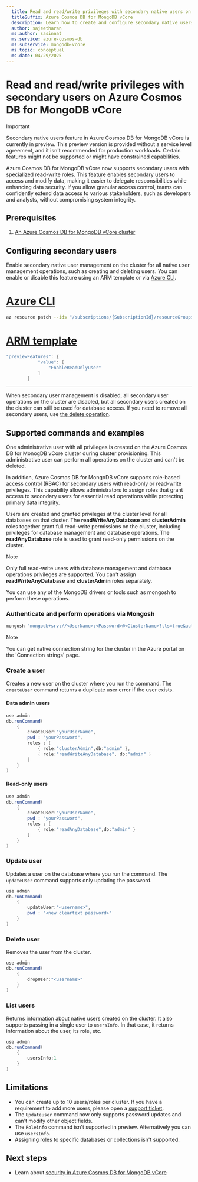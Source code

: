 ```yaml
---
  title: Read and read/write privileges with secondary native users on Azure Cosmos DB for MongoDB vCore
  titleSuffix: Azure Cosmos DB for MongoDB vCore
  description: Learn how to create and configure secondary native users  
  author: sajeetharan
  ms.author: sasinnat
  ms.service: azure-cosmos-db
  ms.subservice: mongodb-vcore
  ms.topic: conceptual
  ms.date: 04/29/2025
---
```


# Read and read/write privileges with secondary users on Azure Cosmos DB for MongoDB vCore

> [!IMPORTANT]
> Secondary native users feature in Azure Cosmos DB for MongoDB vCore is currently in preview.
> This preview version is provided without a service level agreement, and it isn't recommended
> for production workloads. Certain features might not be supported or might have constrained
> capabilities.

Azure Cosmos DB for MongoDB vCore now supports secondary users with specialized read-write roles. This feature enables secondary users to access and modify data, making it easier to delegate responsibilities while enhancing data security. If you allow granular access control, teams can confidently extend data access to various stakeholders, such as developers and analysts, without compromising system integrity.

## Prerequisites

1. [An Azure Cosmos DB for MongoDB vCore cluster](./quickstart-portal.md)

## Configuring secondary users 

Enable secondary native user management on the cluster for all native user management operations, such as creating and deleting users. You can enable or disable this feature using an ARM template or via [Azure CLI](/cli/azure/get-started-with-azure-cli).

# [Azure CLI](#tab/cli)
```Bash
az resource patch --ids "/subscriptions/{SubscriptionId}/resourceGroups/{ResourceGroup}/providers/Microsoft.DocumentDB/mongoClusters/{ClusterName}" --api-version 2024-10-01-preview --properties "{\"previewFeatures\": [\"EnableReadOnlyUser\"]}"
```

# [ARM template](#tab/arm)
```PowerShell
"previewFeatures": {
            "value": [
                "EnableReadOnlyUser"
            ]
        }
```
---

When secondary user management is disabled, all secondary user operations on the cluster are disabled, but all secondary users created on the cluster can still be used for database access. If you need to remove all secondary users, use [the delete operation](#delete-user).

## Supported commands and examples

One administrative user with all privileges is created on the Azure Cosmos DB for MonogDB vCore cluster during cluster provisioning. This administrative user can perform all operations on the cluster and can't be deleted.

In addition, Azure Cosmos DB for MongoDB vCore supports role-based access control (RBAC) for secondary users with read-only or read-write privileges. This capability allows administrators to assign roles that grant access to secondary users for essential read operations while protecting primary data integrity.

Users are created and granted privileges at the cluster level for all databases on that cluster. The **readWriteAnyDatabase** and **clusterAdmin** roles together grant full read-write permissions on the cluster, including privileges for database management and database operations. The **readAnyDatabase** role is used to grant read-only permissions on the cluster.

 > [!NOTE]
>  Only full read-write users with database management and database operations privileges are supported. You can't assign **readWriteAnyDatabase** and **clusterAdmin** roles separately.

You can use any of the MongoDB drivers or tools such as mongosh to perform these operations.

### Authenticate and perform operations via Mongosh

```powershell
mongosh "mongodb+srv://<UserName>:<Password>@<ClusterName>?tls=true&authMechanism=SCRAM-SHA-256&retrywrites=false&maxIdleTimeMS=120000"
```
 > [!NOTE]
>  You can get native connection string for the cluster in the Azure portal on the 'Connection strings' page.

### Create a user

Creates a new user on the cluster where you run the command. The `createUser` command returns a duplicate user error if the user exists.

#### Data admin users 

```powershell
use admin
db.runCommand(
    {
        createUser:"yourUserName",
        pwd : "yourPassword",
        roles : [
            { role:"clusterAdmin",db:"admin" },
            { role:"readWriteAnyDatabase", db:"admin" }
        ]
    }
)
```

#### Read-only users

```powershell
use admin
db.runCommand(
    {
        createUser:"yourUserName",
        pwd : "yourPassword",
        roles : [
            { role:"readAnyDatabase",db:"admin" }
        ]
    }
)
```

### Update user

Updates a user on the database where you run the command. The `updateUser` command supports only updating the password.

```powershell
use admin
db.runCommand(
    {
        updateUser:"<username>",
        pwd : "<new cleartext password>"
    }
)
```

### Delete user

Removes the user from the cluster.

```powershell
use admin
db.runCommand(
    {
        dropUser:"<username>"
    }
)
```

### List users

Returns information about native users created on the cluster. It also supports passing in a single user to `usersInfo`. In that case, it returns information about the user, its role, etc.

```powershell
use admin
db.runCommand(
    {
        usersInfo:1
    }
)
```

## Limitations

-  You can create up to 10 users/roles per cluster. If you have a requirement to add more users, please open a [support ticket](/azure/azure-portal/supportability/how-to-create-azure-support-request).
-  The `Updateuser` command now only supports password updates and can't modify other object fields.
-  The `Roleinfo` command isn't supported in preview. Alternatively you can use `usersInfo`.
-  Assigning roles to specific databases or collections isn't supported.

## Next steps

- Learn about [security in Azure Cosmos DB for MongoDB vCore](./security.md)

